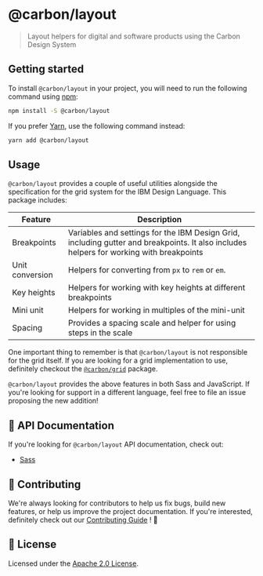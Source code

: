 # @carbon/layout

> Layout helpers for digital and software products using the Carbon
> Design System

## Getting started

To install `@carbon/layout` in your project, you will need to run the
following command using [npm](https://www.npmjs.com/):

```bash
npm install -S @carbon/layout
```

If you prefer [Yarn](https://yarnpkg.com/en/), use the following
command instead:

```bash
yarn add @carbon/layout
```

## Usage

`@carbon/layout` provides a couple of useful utilities alongside the
specification for the grid system for the IBM Design Language. This
package includes:

| Feature         | Description                                                                                                                             |
| --------------- | --------------------------------------------------------------------------------------------------------------------------------------- |
| Breakpoints     | Variables and settings for the IBM Design Grid, including gutter and breakpoints. It also includes helpers for working with breakpoints |
| Unit conversion | Helpers for converting from `px` to `rem` or `em`.                                                                                      |
| Key heights     | Helpers for working with key heights at different breakpoints                                                                           |
| Mini unit       | Helpers for working in multiples of the mini-unit                                                                                       |
| Spacing         | Provides a spacing scale and helper for using steps in the scale                                                                        |

One important thing to remember is that `@carbon/layout` is not
responsible for the grid itself. If you are looking for a grid
implementation to use, definitely checkout the [`@carbon/grid`](../grid)
package.

`@carbon/layout` provides the above features in both Sass and
JavaScript. If you're looking for support in a different language,
feel free to file an issue proposing the new addition!

## 📖 API Documentation

If you're looking for `@carbon/layout` API documentation, check out:

- [Sass](./docs/sass.md)

## 🙌 Contributing

We're always looking for contributors to help us fix bugs, build new
features, or help us improve the project documentation. If you're
interested, definitely check out our [Contributing Guide](/.github/CONTRIBUTING.md)
! 👀

## 📝 License

Licensed under the [Apache 2.0 License](/LICENSE).
